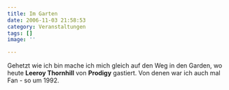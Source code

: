 ```yaml
---
title: Im Garten
date: 2006-11-03 21:58:53
category: Veranstaltungen
tags: []
image: ''

---
```


Gehetzt wie ich bin mache ich mich gleich auf den Weg in den Garden, wo heute **Leeroy Thornhill** von **Prodigy** gastiert. Von denen war ich auch mal Fan - so um 1992.
